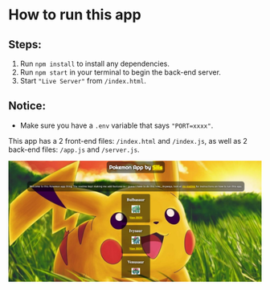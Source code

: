 # How to run this app
## Steps:
1. Run `npm install` to install any dependencies.
2. Run `npm start` in your terminal to begin the back-end server.
3. Start `"Live Server"` from `/index.html`.
## Notice:
* Make sure you have a `.env` variable that says `"PORT=xxxx"`.

This app has a 2 front-end files: `/index.html` and `/index.js`, as well as 2 back-end files: `/app.js` and `/server.js`.

<center>
    <img src='./images/app-screenshot2.png'/>
</center>